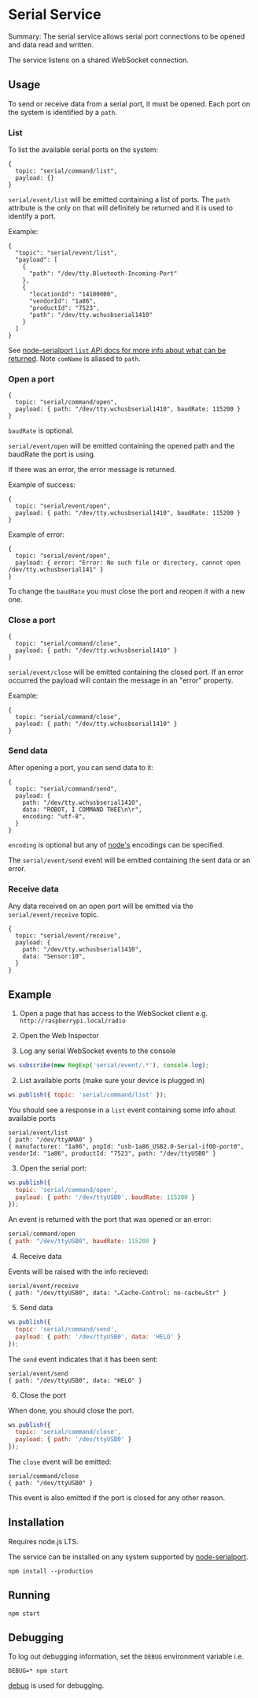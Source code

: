 # Serial Service

Summary: The serial service allows serial port connections to be opened and data read and written.

The service listens on a shared WebSocket connection.

## Usage

To send or receive data from a serial port, it must be opened. Each port on the system is identified by a `path`.

### List

To list the available serial ports on the system:

    {
      topic: "serial/command/list",
      payload: {}
    }

`serial/event/list` will be emitted containing a list of ports. The `path` attribute is the only on that will definitely be returned and it is used to identify a port.

Example:

    {
      "topic": "serial/event/list",
      "payload": [
        {
          "path": "/dev/tty.Bluetooth-Incoming-Port"
        },
        {
          "locationId": "14100000",
          "vendorId": "1a86",
          "productId": "7523",
          "path": "/dev/tty.wchusbserial1410"
        }
      ]
    }

See [node-serialport `list` API docs for more info about what can be returned](https://node-serialport.github.io/node-serialport/SerialPort.html#.list). Note `comName` is aliased to `path`.

### Open a port

    {
      topic: "serial/command/open",
      payload: { path: "/dev/tty.wchusbserial1410", baudRate: 115200 }
    }

`baudRate` is optional.

`serial/event/open` will be emitted containing the opened path and the baudRate the port is using.

If there was an error, the error message is returned.

Example of success:

    {
      topic: "serial/event/open",
      payload: { path: "/dev/tty.wchusbserial1410", baudRate: 115200 }
    }

Example of error:

    {
      topic: "serial/event/open",
      payload: { error: "Error: No such file or directory, cannot open /dev/tty.wchusbserial141" }
    }

To change the `baudRate` you must close the port and reopen it with a new one.

### Close a port

    {
      topic: "serial/command/close",
      payload: { path: "/dev/tty.wchusbserial1410" }
    }

`serial/event/close` will be emitted containing the closed port. If an error occurred the payload will contain the message in an "error" property.

Example:

    {
      topic: "serial/command/close",
      payload: { path: "/dev/tty.wchusbserial1410" }
    }

### Send data

After opening a port, you can send data to it:

    {
      topic: "serial/command/send",
      payload: {
        path: "/dev/tty.wchusbserial1410",
        data: "ROBOT, I COMMAND THEE\n\r",
        encoding: "utf-8",
      }
    }

`encoding` is optional but any of [node's](https://node-serialport.github.io/node-serialport/SerialPort.html#write) encodings can be specified.

The `serial/event/send` event will be emitted containing the sent data or an error.

### Receive data

Any data received on an open port will be emitted via the `serial/event/receive` topic.

    {
      topic: "serial/event/receive",
      payload: {
        path: "/dev/tty.wchusbserial1410",
        data: "Sensor:10",
      }
    }

## Example

1.  Open a page that has access to the WebSocket client e.g. `http://raspberrypi.local/radio`

2.  Open the Web Inspector

3.  Log any serial WebSocket events to the console

```js
ws.subscribe(new RegExp('serial/event/.*'), console.log);
```

2.  List available ports (make sure your device is plugged in)

```js
ws.publish({ topic: 'serial/command/list' });
```

You should see a response in a `list` event containing some info ahout available ports

```
serial/event/list
{ path: "/dev/ttyAMA0" }
{ manufacturer: "1a86", pnpId: "usb-1a86_USB2.0-Serial-if00-port0", vendorId: "1a86", productId: "7523", path: "/dev/ttyUSB0" }
```

3.  Open the serial port:

```js
ws.publish({
  topic: 'serial/command/open',
  payload: { path: '/dev/ttyUSB0', baudRate: 115200 }
});
```

An event is returned with the port that was opened or an error:

```js
serial/command/open
{ path: "/dev/ttyUSB0", baudRate: 115200 }
```

4.  Receive data

Events will be raised with the info recieved:

```
serial/event/receive
{ path: "/dev/ttyUSB0", data: "↵Cache-Control: no-cache↵Str" }
```

5.  Send data

```js
ws.publish({
  topic: 'serial/command/send',
  payload: { path: '/dev/ttyUSB0', data: 'HELO' }
});
```

The `send` event indicates that it has been sent:

```
serial/event/send
{ path: "/dev/ttyUSB0", data: "HELO" }
```

6.  Close the port

When done, you should close the port.

```js
ws.publish({
  topic: 'serial/command/close',
  payload: { path: '/dev/ttyUSB0' }
});
```

The `close` event will be emitted:

```
serial/command/close
{ path: "/dev/ttyUSB0" }
```

This event is also emitted if the port is closed for any other reason.

## Installation

Requires node.js LTS.

The service can be installed on any system supported by [node-serialport](https://github.com/node-serialport/node-serialport#platform-support).

    npm install --production

## Running

    npm start

## Debugging

To log out debugging information, set the `DEBUG` environment variable i.e.

    DEBUG=* npm start

[debug](https://github.com/visionmedia/debug) is used for debugging.
